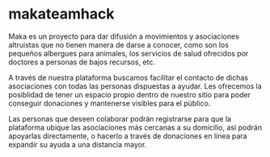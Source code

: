 # makateamhack
Maka es un proyecto para dar difusión a movimientos y asociaciones altruistas que no tienen manera de darse a conocer, como son los pequeños albergues para animales, los servicios de salud ofrecidos por doctores a personas de bajos recursos, etc.

A través de nuestra plataforma buscamos facilitar el contacto de dichas asociaciones con todas las personas dispuestas a ayudar. Les ofrecemos la posiblidad de tener un espacio propio dentro de nuestro sitio para poder conseguir donaciones y mantenerse visibles para el público. 

Las personas que deseen colaborar podrán registrarse para que la plataforma ubique las asociaciones más cercanas a su domicilio, así podrán apoyarlas directamente, o hacerlo a través de donaciones en línea para expandir su ayuda a una distancia mayor.
